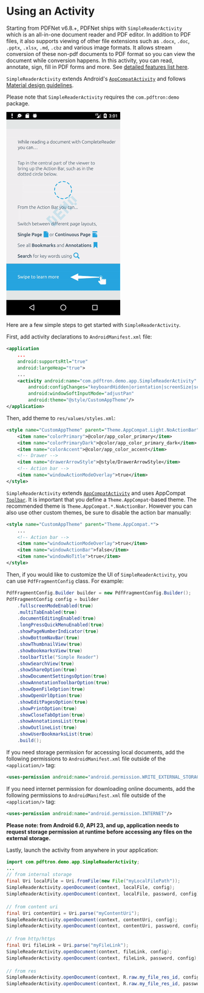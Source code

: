 # Using an Activity

Starting from PDFNet v6.8.+, PDFNet ships with `SimpleReaderActivity` which is an all-in-one document reader and PDF editor. In addition to PDF files, it also supports viewing of other file extensions such as `.docx`, `.doc`, `.pptx`, `.xlsx`, `.md`, `.cbz` and various image formats. It allows stream conversion of these non-pdf documents to PDF format so you can view the document while conversion happens. In this activity, you can read, annotate, sign, fill in PDF forms and more. See [detailed features list here](/android/guides/getting-started#completereader-app).

`SimpleReaderActivity` extends Android's [`AppCompatActivity`](https://developer.android.com/reference/android/support/v7/app/AppCompatActivity.html) and follows [Material design guidelines](https://material.io/guidelines/).

Please note that `SimpleReaderActivity` requires the `com.pdftron:demo` package.

<img alt='Host Fragment' src ="https://raw.githubusercontent.com/sgong-pdftron/stranger-docs/master/android/guides/getting-started/gif/host-fragment.gif" width='300'/>

Here are a few simple steps to get started with `SimpleReaderActivity`.

First, add activity declarations to `AndroidManifest.xml` file:

```xml
<application
    ...
    android:supportsRtl="true"
    android:largeHeap="true">
    ...
    <activity android:name="com.pdftron.demo.app.SimpleReaderActivity"
        android:configChanges="keyboardHidden|orientation|screenSize|screenLayout|smallestScreenSize"
        android:windowSoftInputMode="adjustPan"
        android:theme="@style/CustomAppTheme"/>
</application>
```

Then, add theme to `res/values/styles.xml`:

```xml
<style name="CustomAppTheme" parent="Theme.AppCompat.Light.NoActionBar">
    <item name="colorPrimary">@color/app_color_primary</item>
    <item name="colorPrimaryDark">@color/app_color_primary_dark</item>
    <item name="colorAccent">@color/app_color_accent</item>
    <!-- Drawer -->
    <item name="drawerArrowStyle">@style/DrawerArrowStyle</item>
    <!-- Action bar -->
    <item name="windowActionModeOverlay">true</item>
</style>
```

`SimpleReaderActivity` extends [`AppCompatActivity`](https://developer.android.com/reference/android/support/v7/app/AppCompatActivity.html) and uses AppCompat [`Toolbar`](https://developer.android.com/reference/android/support/v7/widget/Toolbar.html). It is important that you define a `Theme.AppCompat`-based theme. The recommended theme is `Theme.AppCompat.*.NoActionBar`. However you can also use other custom themes, be sure to disable the action bar manually:

```xml
<style name="CustomAppTheme" parent="Theme.AppCompat.*">
    ...
    <!-- Action bar -->
    <item name="windowActionModeOverlay">true</item>
    <item name="windowActionBar">false</item>
    <item name="windowNoTitle">true</item>
</style>
```

Then, if you would like to customize the UI of `SimpleReaderActivity`, you can use `PdfFragmentConfig` class. For example:

```java
PdfFragmentConfig.Builder builder = new PdfFragmentConfig.Builder();
PdfFragmentConfig config = builder
    .fullscreenModeEnabled(true)
    .multiTabEnabled(true)
    .documentEditingEnabled(true)
    .longPressQuickMenuEnabled(true)
    .showPageNumberIndicator(true)
    .showBottomNavBar(true)
    .showThumbnailView(true)
    .showBookmarksView(true)
    .toolbarTitle("Simple Reader")
    .showSearchView(true)
    .showShareOption(true)
    .showDocumentSettingsOption(true)
    .showAnnotationToolbarOption(true)
    .showOpenFileOption(true)
    .showOpenUrlOption(true)
    .showEditPagesOption(true)
    .showPrintOption(true)
    .showCloseTabOption(true)
    .showAnnotationsList(true)
    .showOutlineList(true)
    .showUserBookmarksList(true)
    .build();
```

If you need storage permission for accessing local documents, add the following permissions to `AndroidManifest.xml` file outside of the `<application/>` tag:

```xml
<uses-permission android:name="android.permission.WRITE_EXTERNAL_STORAGE" />
```

If you need internet permission for downloading online documents, add the following permissions to `AndroidManifest.xml` file outside of the `<application/>` tag:

```xml
<uses-permission android:name="android.permission.INTERNET"/>
```

**Please note: from Android 6.0, API 23, and up, application needs to request storage permission at runtime before accessing any files on the external storage.**

Lastly, launch the activity from anywhere in your application:

```java
import com.pdftron.demo.app.SimpleReaderActivity;
...
// from internal storage
final Uri localFile = Uri.fromFile(new File("myLocalFilePath"));
SimpleReaderActivity.openDocument(context, localFile, config);
SimpleReaderActivity.openDocument(context, localFile, password, config);

// from content uri
final Uri contentUri = Uri.parse("myContentUri");
SimpleReaderActivity.openDocument(context, contentUri, config);
SimpleReaderActivity.openDocument(context, contentUri, password, config);

// from http/https
final Uri fileLink = Uri.parse("myFileLink");
SimpleReaderActivity.openDocument(context, fileLink, config);
SimpleReaderActivity.openDocument(context, fileLink, password, config);

// from res
SimpleReaderActivity.openDocument(context, R.raw.my_file_res_id, config);
SimpleReaderActivity.openDocument(context, R.raw.my_file_res_id, password, config);
```
